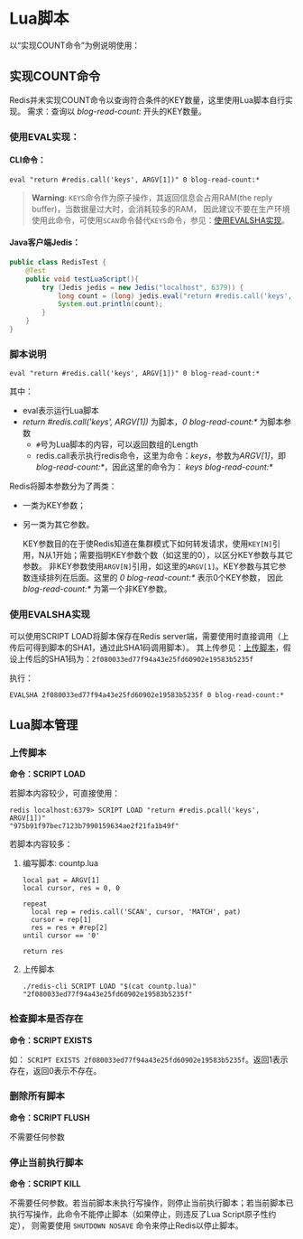# Lua脚本
以“实现COUNT命令”为例说明使用：

## 实现COUNT命令
Redis并未实现COUNT命令以查询符合条件的KEY数量，这里使用Lua脚本自行实现。
需求：查询以 *blog-read-count:* 开头的KEY数量。

### 使用EVAL实现：
#### CLI命令：

`eval "return #redis.call('keys', ARGV[1])" 0 blog-read-count:*`
    
> **Warning**: `KEYS`命令作为原子操作，其返回信息会占用RAM(the reply buffer)，当数据量过大时，会消耗较多的RAM，
因此建议不要在生产环境使用此命令，可使用`SCAN`命令替代`KEYS`命令，参见：[使用EVALSHA实现](#使用EVALSHA实现)。

#### Java客户端Jedis：

```java
public class RedisTest {
    @Test
    public void testLuaScript(){
        try (Jedis jedis = new Jedis("localhost", 6379)) {
            long count = (long) jedis.eval("return #redis.call('keys', ARGV[1])", 0, "blog-read-count:*");
            System.out.println(count); 
        }
    }
}
```
    
### 脚本说明
`eval "return #redis.call('keys', ARGV[1])" 0 blog-read-count:*`

其中：
- eval表示运行Lua脚本
- _return #redis.call('keys', ARGV[1])_ 为脚本，_0 blog-read-count:*_ 为脚本参数
    - `#`号为Lua脚本的内容，可以返回数组的Length
    - redis.call表示执行redis命令，这里为命令：_keys_，参数为*ARGV[1]*，即 _blog-read-count:*_，因此这里的命令为： _keys blog-read-count:*_

Redis将脚本参数分为了两类：
- 一类为KEY参数；
- 另一类为其它参数。

    KEY参数目的在于使Redis知道在集群模式下如何转发请求，使用`KEY[N]`引用，N从1开始；需要指明KEY参数个数（如这里的0），以区分KEY参数与其它参数。
    非KEY参数使用`ARGV[N]`引用，如这里的`ARGV[1]`。KEY参数与其它参数连续排列在后面。这里的 _0 blog-read-count:*_ 表示0个KEY参数，
    因此 _blog-read-count:*_ 为第一个非KEY参数。
    
### 使用EVALSHA实现
可以使用SCRIPT LOAD将脚本保存在Redis server端，需要使用时直接调用（上传后可得到脚本的SHA1，通过此SHA1码调用脚本）。
其上传参见：[上传脚本](#上传脚本)，假设上传后的SHA1码为：`2f080033ed77f94a43e25fd60902e19583b5235f`

执行：

`EVALSHA 2f080033ed77f94a43e25fd60902e19583b5235f 0 blog-read-count:*`



## Lua脚本管理
### 上传脚本
**命令：SCRIPT LOAD**

若脚本内容较少，可直接使用： 

```
redis localhost:6379> SCRIPT LOAD "return #redis.pcall('keys', ARGV[1])"
"975b91f97bec7123b7990159634ae2f21fa1b49f"
```

若脚本内容较多：

1. 编写脚本: countp.lua
    ```
    local pat = ARGV[1]
    local cursor, res = 0, 0
    
    repeat
      local rep = redis.call('SCAN', cursor, 'MATCH', pat)
      cursor = rep[1]
      res = res + #rep[2]
    until cursor == '0'
    
    return res
    ```

2. 上传脚本
    ```
    ./redis-cli SCRIPT LOAD "$(cat countp.lua)"
    "2f080033ed77f94a43e25fd60902e19583b5235f"
    ```

### 检查脚本是否存在
**命令：SCRIPT EXISTS**

如： `SCRIPT EXISTS 2f080033ed77f94a43e25fd60902e19583b5235f`。返回1表示存在，返回0表示不存在。
### 删除所有脚本
**命令：SCRIPT FLUSH**

不需要任何参数
### 停止当前执行脚本
**命令：SCRIPT KILL**

不需要任何参数。若当前脚本未执行写操作，则停止当前执行脚本；若当前脚本已执行写操作，此命令不能停止脚本（如果停止，则违反了Lua Script原子性约定），
则需要使用 `SHUTDOWN NOSAVE` 命令来停止Redis以停止脚本。
